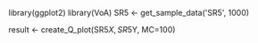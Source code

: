 library(ggplot2)
library(VoA)
SR5 <- get_sample_data('SR5', 1000)

result <- create_Q_plot(SR5$X, SR5$Y, MC=100)

